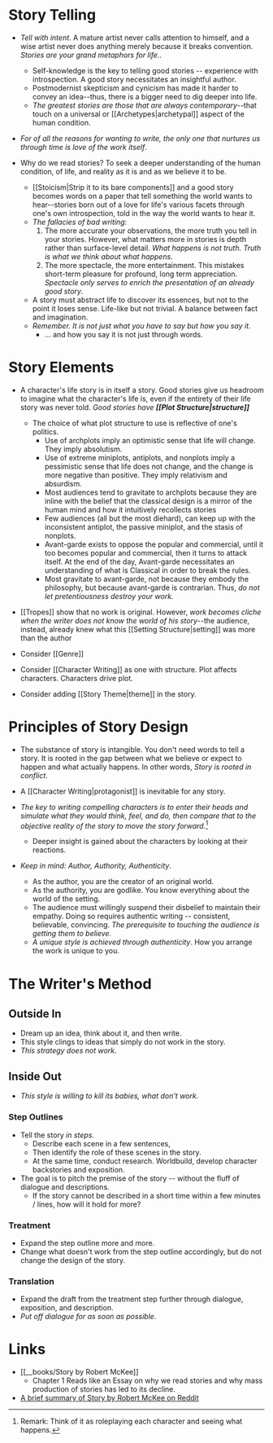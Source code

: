 # Story Telling
* *Tell with intent*. A mature artist never calls attention to himself, and a wise artist never does anything merely because it breaks convention. *Stories are your grand metaphors for life.*.
	* Self-knowledge is the key to telling good stories -- experience with introspection. A good story necessitates an insightful author.
	* Postmodernist skepticism and cynicism has made it harder to convey an idea--thus, there is a bigger need to dig deeper into life.
	* *The greatest stories are those that are always contemporary*--that touch on a universal or [[Archetypes|archetypal]] aspect of the human condition.

* *For of all the reasons for wanting to write, the only one that nurtures us through time is love of the work itself*. 

* Why do we read stories? To seek a deeper understanding of the human condition, of life, and reality as it is and as we believe it to be.
	* [[Stoicism|Strip it to its bare components]] and a good story becomes words on a paper that tell something the world wants to hear--stories born out of a love for life's various facets through one's own introspection, told in the way the world wants to hear it.
	* *The fallacies of bad writing*: 
		1) The more accurate your observations, the more truth you tell in your stories. However, what matters more in stories is depth rather than surface-level detail.  *What happens is not truth. Truth is what we think about what happens*.
		2) The more spectacle, the more entertainment. This mistakes short-term pleasure for profound, long term appreciation. *Spectacle only serves to enrich the presentation of an already good story*. 
	* A story must abstract life to discover its essences, but not to the point it loses sense. Life-like but not trivial. A balance between fact and imagination.
	* *Remember. It is not just what you have to say but how you say it*.
		* ... and how you say it is not just through words.
# Story Elements
* A character's life story is in itself a story. Good stories give us headroom to imagine what the character's life is, even if the entirety of their life story was never told. *Good stories have **[[Plot Structure|structure]]***
	* The choice of what plot structure to use is reflective of one's politics.
		* Use of archplots imply an optimistic sense that life will change. They imply absolutism.
		* Use of extreme miniplots, antiplots, and nonplots imply a pessimistic sense that life does not change, and the change is more negative than positive. They imply relativism and absurdism.
		* Most audiences tend to gravitate to archplots because they are inline with the belief that the classical design is a mirror of the human mind and how it intuitively recollects stories
		* Few audiences (all but the most diehard), can keep up with the inconsistent antiplot, the passive miniplot, and the stasis of nonplots.
		* Avant-garde exists to oppose the popular and commercial, until it too becomes popular and commercial, then it turns to attack itself. At the end of the day, Avant-garde necessitates an understanding of what is Classical in order to break the rules.
		* Most gravitate to avant-garde, not because they embody the philosophy, but because avant-garde is contrarian. Thus, *do not let pretentiousness destroy your work.*

* [[Tropes]] show that no work is original. However, *work becomes cliche when the writer does not know the world of his story*--the audience, instead, already knew what this [[Setting Structure|setting]] was more than the author

* Consider [[Genre]]
* Consider [[Character Writing]] as one with structure. Plot affects characters. Characters drive plot.

* Consider adding [[Story Theme|theme]] in the story.

# Principles of Story Design
* The substance of story is intangible. You don't need words to tell a story. It is rooted in the gap between what we believe or expect to happen and what actually happens. In other words, *Story is rooted in conflict*.

* A [[Character Writing|protagonist]] is inevitable for any story.

* *The key to writing compelling characters is to enter their heads and simulate what they would think, feel, and do, then compare that to the objective reality of the story to move the story forward.*[^2] 
	* Deeper insight is gained about the characters by looking at their reactions.

* *Keep in mind: Author, Authority, Authenticity*.
	* As the author, you are the creator of an original world.
	* As the authority, you are godlike. You know everything about the world of the setting.
	* The audience must willingly suspend their disbelief to maintain their empathy. Doing so requires authentic writing -- consistent, believable, convincing. *The prerequisite to touching the audience is getting them to believe.*
	* *A unique style is achieved through authenticity*. How you arrange the work is unique to you.


[^2]: Remark: Think of it as roleplaying each character and seeing what happens. 

# The Writer's Method
## Outside In
* Dream up an idea, think about it, and then write.
* This style clings to ideas that simply do not work in the story. 
* *This strategy does not work*. 

## Inside Out 
* *This style is willing to kill its babies, what don't work.*
### Step Outlines
* Tell the story *in steps*. 
	* Describe each scene in a few sentences, 
	* Then identify the role of these scenes in the story.
	* At the same time, conduct research. Worldbuild, develop character backstories and exposition.
* The goal is to pitch the premise of the story -- without the fluff of dialogue and descriptions.
	* If the story cannot be described in a short time within a few minutes / lines, how will it hold for more?
### Treatment
* Expand the step outline more and more.
* Change what doesn't work from the step outline accordingly, but do not change the design of the story.
### Translation
* Expand the draft from the treatment step further through dialogue, exposition, and description.
* *Put off dialogue for as soon as possible*. 
# Links
* [[__books/Story by Robert McKee]]
	* Chapter 1 Reads like an Essay on why we read stories and why mass production of stories has led to its decline.
* [A brief summary of Story by Robert McKee on Reddit](https://www.reddit.com/r/Screenwriting/comments/ugwm3p/a_brief_summary_of_the_key_points_in_robert/)
